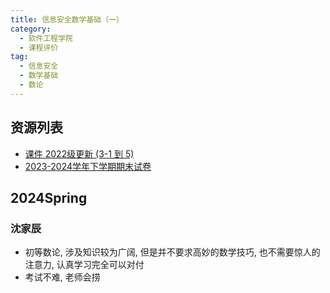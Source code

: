 ```yaml
---
title: 信息安全数学基础（一）
category:
  - 软件工程学院
  - 课程评价
tag:
  - 信息安全
  - 数学基础
  - 数论
---
```


## 资源列表

- [课件 2022级更新 (3-1 到 5)](https://drive.vanillaaaa.org/SharedCourses/%E8%BD%AF%E4%BB%B6%E5%B7%A5%E7%A8%8B%E5%AD%A6%E9%99%A2/%E4%BF%A1%E6%81%AF%E5%AE%89%E5%85%A8%E6%95%B0%E5%AD%A6%E5%9F%BA%E7%A1%80/2022%E7%BA%A7)
- [2023-2024学年下学期期末试卷](https://courses.ecnu.vanillaaaa.org/courses/软件工程学院/信息安全数学基础（一）/2023-2024学年下学期期末_含答案.html)

## 2024Spring

### 沈家辰

- 初等数论, 涉及知识较为广阔, 但是并不要求高妙的数学技巧, 也不需要惊人的注意力, 认真学习完全可以对付
- 考试不难, 老师会捞
